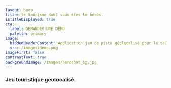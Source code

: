 ```yaml
---
layout: hero
title: le tourisme dont vous êtes le héros.
isTitleDisplayed: true
cta:
  label: DEMANDER UNE DÉMO
  palette: primary
image:
  hiddenHeaderContent: Application jeu de piste géolocalisé pour le tourisme -  Wizar
  src: /images/demo.png
imageFirst: false
contrastText: true
backgroundImage: /images/heroshot_bg.jpg
---
```

### Jeu touristique géolocalisé.
